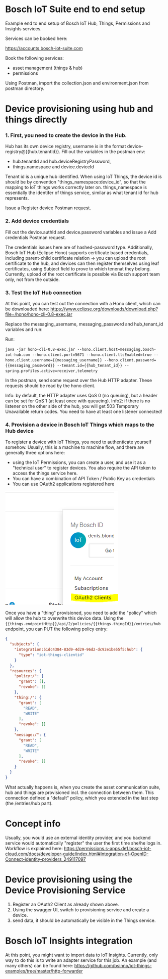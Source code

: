 # Bosch IoT Suite end to end setup

Example end to end setup of Bosch IoT Hub, Things, Permissions and Insights services.

Services can be booked here:

https://accounts.bosch-iot-suite.com

Book the following services:
 - asset management (things & hub)
 - permissions

 Using Postman, import the collection.json and environment.json from postman directory.

# Device provisioning using hub and things directly

### 1. First, you need to create the device in the Hub. 

Hub has its own device registry, username is in the format device-registry@{{hub.tenantId}}. Fill out the variables in the postman env: 
  - hub.tenantId and hub.deviceRegistryPassword,
  - things.namespace and device.deviceId 

Tenant id is a unique hub identified. When using IoT Things, the device id is should be by convention "things_namespace:device_id", so that the mapping to IoT things works correctly later on. things_namespace is essentially the identifer of things service, similar as what tenant id for hub represents. 

Issue a Register device Postman request.

### 2. Add device credentials

Fill out the device.authId and device.password variables and issue a Add credentials Postman request. 

The credentials issues here are of hashed-password type. Additionally, Bosch IoT Hub (Eclipse Hono) supports certificate based credentials, including parent-child certificate relation -> you can upload the root certificate to the hub, and devices can then register themselves using leaf certificates, using Subject field to prove to which tenenat they belong. Currently, upload of the root certificate is possible via Bosch support team only, not from the outside.

### 3. Test the IoT Hub connection

At this point, you can test out the connection with a Hono client, which can be downloaded here: https://www.eclipse.org/downloads/download.php?file=/hono/hono-cli-0.8-exec.jar

Replace the messaging_username, messaging_password and hub_tenant_id variables and run:

Run:

`java -jar hono-cli-0.8-exec.jar --hono.client.host=messaging.bosch-iot-hub.com --hono.client.port=5671 --hono.client.tlsEnabled=true --hono.client.username={{messaging_username}} --hono.client.password={{messaging_password}} --tenant.id={{hub_tenant_id}} --spring.profiles.active=receiver,telemetry`

In the postman, send some request over the Hub HTTP adapter. These requests should be read by the hono client.

Info: by default, the HTTP adapter uses QoS 0 (no queuing), but a header can be set for QoS 1 (at least once with queueing).
Info2: if there is no listener on the other side of the hub, you will get 503 Temporary Unavailable return codes. You need to have at least one listener connected!

### 4. Provision a device in Bosch IoT Things which maps to the Hub device

To register a device with IoT Things, you need to authenticate yourself somehow. Usually, this is a machine to machine flow, and there are generally three options here:
- using the IoT Permissions, you can create a user, and use it as a "technical user" to register devices. You also require the API token to access the things service here.
- You can have a combination of API Token / Public Key as credentials
- You can use OAuth2 applications registered here

![oauth2-clients](images/oauth2-clients.png "oauth2-clients")

Once you have a "thing" provisioned, you need to add the "policy" which will allow the hub to overwrite this device data. Using the `{{things.endpointHttp}}/api/2/policies/{{things.thingId}}/entries/hub` endpoint, you can PUT the following policy entry:

``` json
{
  "subjects": {
    "integration:51dc4384-83d9-4d29-96d2-dc92e1be55f5:hub": {
      "type": "iot-things-clientid"
    }
  },
  "resources": {
    "policy:/": {
      "grant": [],
      "revoke": []
    },
    "thing:/": {
      "grant": [
        "READ",
        "WRITE"
      ],
      "revoke": []
    },
    "message:/": {
      "grant": [
        "READ",
        "WRITE"
      ],
      "revoke": []
    }
  }
}
```

What actually happens is, when you create the asset communication suite, hub and things are provisioned incl. the connection between them. This connection defined a "default" policy, which you extended in the last step (the /entries/hub part). 


# Concept info

Usually, you would use an external identity provider, and you backend service would automatically "register" the user the first time she/he logs in. Workflow is explained here: https://permissions.s-apps.de1.bosch-iot-cloud.com/docs/developer-guide/index.html#Integration-of-OpenID-Connect-identity-providers_249117097


# Device provisioning using the Device Provisioning Service

1. Register an OAuth2 Client as already shown above. 
2. Using the swagger UI, switch to provisioning service and create a device.
3. send data, it should be automatically be visible in the Things service.

# Bosch IoT Insights integration

At this point, you might want to import data to IoT Insights. Currently, only way to do this is to write an adapter service for this job. An example (and many others) can be found here: https://github.com/bsinno/iot-things-examples/tree/master/http-forwarder